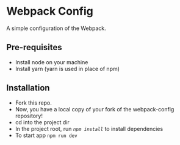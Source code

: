 # Webpack Config
A simple configuration of the Webpack.

## Pre-requisites 

* Install node on your machine
* Install yarn (yarn is used in place of npm)

## Installation

* Fork this repo.
* Now, you have a local copy of your fork of the webpack-config repository!
* cd into the project dir
* In the project root, run *`npm install`* to install dependencies
* To start app `npm run dev`

